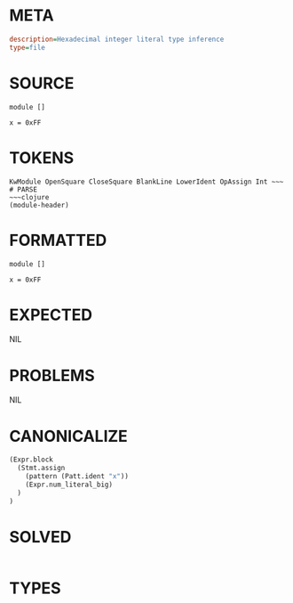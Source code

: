# META
~~~ini
description=Hexadecimal integer literal type inference
type=file
~~~
# SOURCE
~~~roc
module []

x = 0xFF
~~~
# TOKENS
~~~text
KwModule OpenSquare CloseSquare BlankLine LowerIdent OpAssign Int ~~~
# PARSE
~~~clojure
(module-header)
~~~
# FORMATTED
~~~roc
module []

x = 0xFF
~~~
# EXPECTED
NIL
# PROBLEMS
NIL
# CANONICALIZE
~~~clojure
(Expr.block
  (Stmt.assign
    (pattern (Patt.ident "x"))
    (Expr.num_literal_big)
  )
)
~~~
# SOLVED
~~~clojure
~~~
# TYPES
~~~roc
~~~
